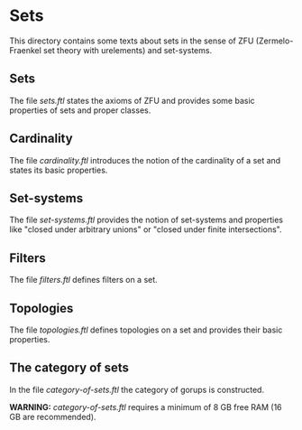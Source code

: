 # Sets

This directory contains some texts about sets in the sense of ZFU
(Zermelo-Fraenkel set theory with urelements) and set-systems.


## Sets

The file _sets.ftl_ states the axioms of ZFU and provides some basic properties
of sets and proper classes.


## Cardinality

The file _cardinality.ftl_ introduces the notion of the cardinality of a set and
states its basic properties.


## Set-systems

The file _set-systems.ftl_ provides the notion of set-systems and properties
like "closed under arbitrary unions" or "closed under finite intersections".


## Filters

The file _filters.ftl_ defines filters on a  set.


## Topologies

The file _topologies.ftl_ defines topologies on a set and provides their basic
properties.


## The category of sets

In the file _category-of-sets.ftl_ the category of gorups is constructed.

**WARNING:** _category-of-sets.ftl_ requires a minimum of 8 GB free RAM (16 GB
are recommended).
